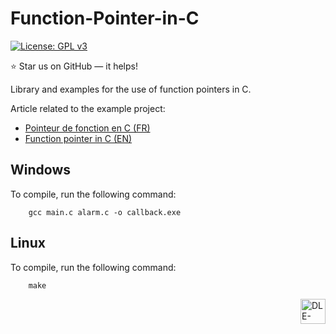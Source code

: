 # Function-Pointer-in-C

[![License: GPL v3](https://img.shields.io/badge/License-GPLv3-blue.svg)](https://www.gnu.org/licenses/gpl-3.0)

:star: Star us on GitHub — it helps!

Library and examples for the use of function pointers in C.

Article related to the example project: 
- [Pointeur de fonction en C (FR)](https://dle-dev.com/)
- [Function pointer in C (EN)](https://dle-dev.com/)

## Windows
To compile, run the following command:
```
    gcc main.c alarm.c -o callback.exe
```

## Linux
To compile, run the following command:
```
    make
```

<a href ="http://dle-dev.com">
  <img src="https://dle-dev.com/wp-content/uploads/2020/05/dle_dev_logo_v1.1.png" alt="DLE-Dev logo" title="DLE-Dev" align="right" height="40" />
</a>